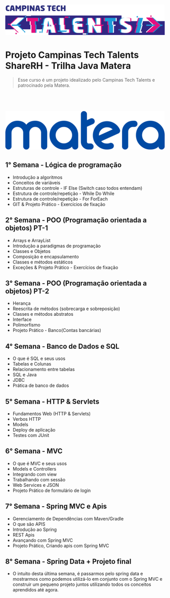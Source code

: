 <h1 align="center">
  <br>
  <a href="http://campinas.tech/campinas-tech-talents/"><img src="campinas_tech_talents-logo2.png" width="600"></a>
  <br>
</h1>


# Projeto Campinas Tech Talents ShareRH - Trilha Java Matera

> Esse curso é um projeto idealizado pelo Campinas Tech Talents e patrocinado pela Matera.

<h1 align="center">
  <br>
  <a href="https://www.matera.com/"><img src="matera-logo-azul11.png" width="600"></a>
  <br>
</h1>



## 1° Semana - Lógica de programação
- Introdução a algoritmos
- Conceitos de variáveis
- Estruturas de controle - IF Else (Switch caso todos entendam)
- Estrutura de controle/repetição - While Do While
- Estrutura de controle/repetição - For ForEach
- GIT & Projeto Prático - Exercícios de fixação

## 2° Semana - POO (Programação orientada a objetos) PT-1
- Arrays e ArrayList
- Introdução a paradigmas de programação
- Classes e Objetos
- Composição e encapsulamento
- Classes e métodos estáticos
- Exceções & Projeto Prático - Exercícios de fixação

## 3° Semana - POO (Programação orientada a objetos) PT-2
- Herança
- Reescrita de métodos (sobrecarga e sobreposição)
- Classes e métodos abstratos
- Interface
- Polimorfismo
- Projeto Prático - Banco(Contas bancárias)

## 4° Semana - Banco de Dados e SQL
- O que é SQL e seus usos
- Tabelas e Colunas
- Relacionamento entre tabelas
- SQL e Java
- JDBC
- Prática de banco de dados

## 5° Semana - HTTP & Servlets
- Fundamentos Web (HTTP & Servlets)
- Verbos HTTP
- Models
- Deploy de aplicação
- Testes com JUnit

## 6° Semana - MVC
- O que é MVC e seus usos
- Models e Controllers
- Integrando com view
- Trabalhando com sessão
- Web Services e JSON
- Projeto Prático de formulário de login

## 7° Semana - Spring MVC e Apis
- Gerenciamento de Dependências com Maven/Gradle
- O que são APIS
- Introdução ao Spring
- REST Apis
- Avançando com Spring MVC
- Projeto Prático, Criando apis com Spring MVC

## 8° Semana - Spring Data + Projeto final
- O intuito desta última semana, é passarmos pelo spring data e mostrarmos como podemos utilizá-lo em conjunto com o Spring MVC e construir um pequeno projeto juntos utilizando todos os conceitos aprendidos até agora.